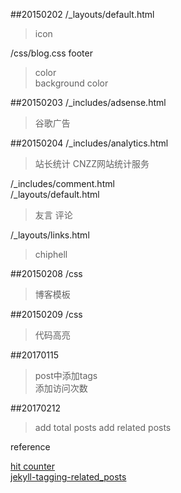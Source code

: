 ##20150202
/_layouts/default.html  
> icon  

/css/blog.css footer 
> color   
> background color

##20150203
/_includes/adsense.html
> 谷歌广告

##20150204
/_includes/analytics.html
> 站长统计 CNZZ网站统计服务  

/_includes/comment.html  
/_layouts/default.html
> 友言 评论  

/_layouts/links.html
> chiphell

##20150208
/css
> 博客模板

##20150209
/css
> 代码高亮

##20170115
> post中添加tags  
> 添加访问次数  

##20170212
> add total posts
> add related posts


reference  

[hit counter](http://jerryzou.com/posts/introduction-to-hit-kounter/)  
[jekyll-tagging-related_posts](https://github.com/toshimaru/jekyll-tagging-related_posts)